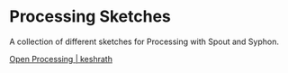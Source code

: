 # Processing Sketches

A collection of different sketches for Processing with Spout and Syphon.

[Open Processing | keshrath](https://www.openprocessing.org/user/59970])
